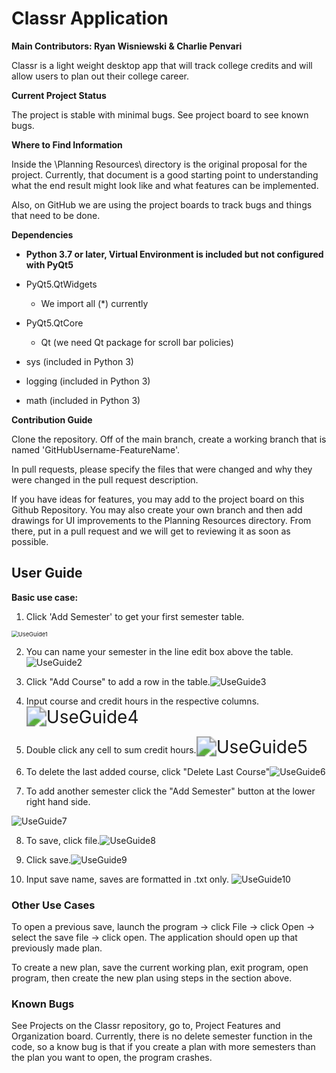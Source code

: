 # Classr Application
**Main Contributors: Ryan Wisniewski & Charlie Penvari**

Classr is a light weight desktop app that will track college credits and will allow users to plan out their college career. 

**Current Project Status**

The project is stable with minimal bugs. See project board to see known bugs.

**Where to Find Information**

Inside the \Planning Resources\ directory is the original proposal for the project. Currently, that document is a good starting point to understanding what the end result might look like and what features can be implemented.  

Also, on GitHub we are using the project boards to track bugs and things that need to be done. 

**Dependencies**

- **Python 3.7 or later, Virtual Environment is included but not configured with PyQt5**

- PyQt5.QtWidgets
  - We import all (*) currently
- PyQt5.QtCore
  - Qt (we need Qt package for scroll bar policies)
- sys (included in Python 3)
- logging (included in Python 3)
- math (included in Python 3)



**Contribution Guide**

Clone the repository. Off of the main branch, create a working branch that is named 'GitHubUsername-FeatureName'.

In pull requests, please specify the files that were changed and why they were changed in the pull request description. 

If you have ideas for features, you may add to the project board on this Github Repository. You may also create your own branch and then add drawings for UI improvements to the Planning Resources directory. From there, put in a pull request and we will get to reviewing it as soon as possible.

## User Guide

**Basic use case:** 

1. Click 'Add Semester' to get your first semester table.

<img src="C:\Users\Charlie\Desktop\UseGuide1.png" alt="UseGuide1" style="zoom:67%;" />

2. You can name your semester in the line edit box above the table.![UseGuide2](C:\Users\Charlie\Desktop\UseGuide2.png)

3. Click "Add Course" to add a row in the table.![UseGuide3](C:\Users\Charlie\Desktop\UseGuide3.png)

4. Input course and credit hours in the respective columns.<img src="C:\Users\Charlie\Desktop\UseGuide4.png" alt="UseGuide4" style="zoom: 200%;" />

5. Double click any cell to sum credit hours.<img src="C:\Users\Charlie\Desktop\UseGuide5.png" alt="UseGuide5" style="zoom:200%;" />

6. To delete the last added course, click "Delete Last Course"![UseGuide6](C:\Users\Charlie\Desktop\UseGuide6.png)
7. To add another semester click the "Add Semester" button at the lower right hand side.

![UseGuide7](C:\Users\Charlie\Desktop\UseGuide7.png)

8. To save, click file.![UseGuide8](C:\Users\Charlie\Desktop\UseGuide8.png)

9. Click save.![UseGuide9](C:\Users\Charlie\Desktop\UseGuide9.png)
10. Input save name, saves are formatted in .txt only. ![UseGuide10](C:\Users\Charlie\Desktop\UseGuide10.png)



### Other Use Cases

To open a previous save, launch the program -> click File -> click Open -> select the save file -> click open. The application should open up that previously made plan. 

To create a new plan, save the current working plan, exit program, open program, then create the new plan using steps in the section above. 

### Known Bugs

See Projects on the Classr repository, go to,  Project Features and Organization board. Currently, there is no delete semester function in the code, so a know bug is that if you create a plan with more semesters than the plan you want to open, the program crashes.